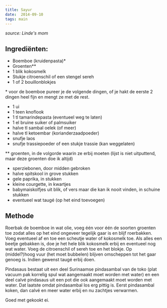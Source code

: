 ```yaml
---
title: Sayur
date:  2014-09-10
tags: main
---
```

*source: Linde's mom*

Ingrediënten:
-------------

-   Boemboe (kruidenpasta)\*
-   Groenten\*\*
-   1 blik kokosmelk
-   Stukje citroenschil of een stengel sereh
-   1 of 2 bouillonblokjes

\* voor de boemboe pureer je de volgende dingen, of je hakt de eerste 2
dingen heel fijn en mengt ze met de rest.

-   1 ui
-   1 teen knoflook
-   1 tl tamarindepasta (eventueel weg te laten)
-   1 el bruine suiker of palmsuiker
-   halve tl sambal oelek (of meer)
-   halve tl ketoembar (korianderzaadpoeder)
-   snufje laos
-   snufje trassiepoeder of een stukje trassie (kan weggelaten)

\*\* groenten, in de volgorde waarin ze erbij moeten (lijst is niet
uitputtend, maar deze groenten doe ik altijd)

-   sperziebonen, door midden gebroken
-   halve spitskool in grove stukken
-   gele paprika, in stukken
-   kleine courgette, in kwartjes
-   babymaiskolfjes uit blik, of vers maar die kan ik nooit vinden, in
    schuine stukken
-   eventueel wat taugé (op het eind toevoegen)

Methode
-------

Roerbak de boemboe in wat olie, voeg één voor één de soorten groenten
toe zodat alles op het eind ongeveer tegelijk gaar is en blijf
roerbakken. Voeg eventueel af en toe een scheutje water of kokosmelk
toe. Als alles een beetje gebakken is, doe je het hele blik kokosmelk
erbij en eventueel nog wat water. Voeg de citroenschil of sereh toe en
het blokje. Op (middel?)hoog vuur (het moet bubbelen) blijven omscheppen
tot het gaar genoeg is. Indien gewenst taugé erbij doen.

Pindasaus bestaat uit een deel Surinaamse pindasambal van de toko (plat
vacuum pak korrelig spul wat aangemaakt moet worden met water) en een
deel calvé pindasaus uit een pot die ook aangemaakt moet worden met
water. Dat laatste omdat pindasambal los erg pittig is. Eerst
pindasambal koken, dan calvé en meer water erbij en nu zachtjes
verwarmen.

Goed met gekookt ei.

